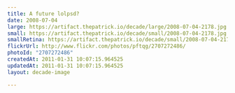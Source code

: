 ```yaml
---
title: A future lolpsd?
date: 2008-07-04
large: https://artifact.thepatrick.io/decade/large/2008-07-04-2178.jpg
small: https://artifact.thepatrick.io/decade/small/2008-07-04-2178.jpg
smallRetina: https://artifact.thepatrick.io/decade/small/2008-07-04-2178@2x.jpg
flickrUrl: http://www.flickr.com/photos/pftqg/2707272486/
photoId: "2707272486"
createdAt: 2011-01-31 10:07:15.964525
updatedAt: 2011-01-31 10:07:15.964525
layout: decade-image

---
```


